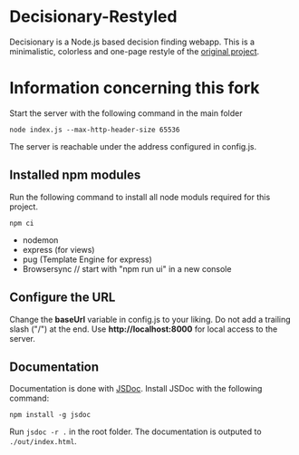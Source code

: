 # Decisionary-Restyled
Decisionary is a Node.js based decision finding webapp. This is a minimalistic, colorless and one-page restyle of the [original project](https://github.com/SchulzeAS/Decisionary).

# Information concerning this fork

Start the server with the following command in the main folder
```
node index.js --max-http-header-size 65536
```
The server is reachable under the address configured in config.js.

## Installed npm modules

Run the following command to install all node moduls required for this project.
```
npm ci
```

- nodemon 
- express (for views)
- pug (Template Engine for express)
- Browsersync // start with "npm run ui" in a new console

## Configure the URL
Change the **baseUrl** variable in config.js to your liking. Do not add a trailing slash ("/") at the end.
Use **http://localhost:8000** for local access to the server. 

## Documentation

Documentation is done with [JSDoc](https://jsdoc.app/). 
Install JSDoc with the following command:
```
npm install -g jsdoc
```
Run `jsdoc -r .` in the root folder. The documentation is outputed to `./out/index.html`.
